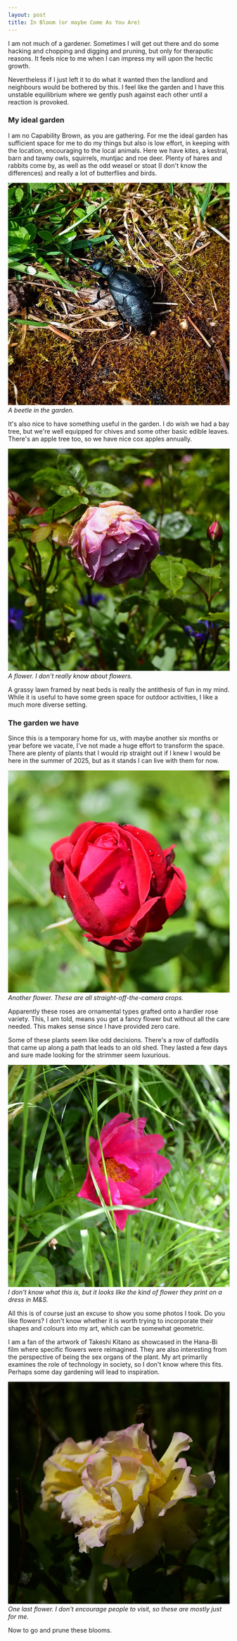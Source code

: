 ```yaml
---
layout: post
title: In Bloom (or maybe Come As You Are)
---
```


I am not much of a gardener. Sometimes I will get out there and do some hacking and chopping and digging and pruning, but only for theraputic reasons. It feels nice to me when I can impress my will upon the hectic growth.

Nevertheless if I just left it to do what it wanted then the landlord and neighbours would be bothered by this. I feel like the garden and I have this unstable equilibrium where we gently push against each other until a reaction is provoked.<!--excerpt-end-->

### My ideal garden

I am no Capability Brown, as you are gathering. For me the ideal garden has sufficient space for me to do my things but also is low effort, in keeping with the location, encouraging to the local animals. Here we have kites, a kestral, barn and tawny owls, squirrels, muntjac and roe deer. Plenty of hares and rabbits come by, as well as the odd weasel or stoat (I don't know the differences) and really a lot of butterflies and birds.

![A beetle in the garden.](/public/img/beetle.jpeg)
*A beetle in the garden.*

It's also nice to have something useful in the garden. I do wish we had a bay tree, but we're well equipped for chives and some other basic edible leaves. There's an apple tree too, so we have nice cox apples annually.

![A flower.](/public/img/flower1.jpeg)
*A flower. I don't really know about flowers.*

A grassy lawn framed by neat beds is really the antithesis of fun in my mind. While it is useful to have some green space for outdoor activities, I like a much more diverse setting.

### The garden we have

Since this is a temporary home for us, with maybe another six months or year before we vacate, I've not made a huge effort to transform the space. There are plenty of plants that I would rip straight out if I knew I would be here in the summer of 2025, but as it stands I can live with them for now.

![Another flower.](/public/img/flower2.jpeg)
*Another flower. These are all straight-off-the-camera crops.*

Apparently these roses are ornamental types grafted onto a hardier rose variety. This, I am told, means you get a fancy flower but without all the care needed. This makes sense since I have provided zero care.

Some of these plants seem like odd decisions. There's a row of daffodils that came up along a path that leads to an old shed. They lasted a few days and sure made looking for the strimmer seem luxurious.

![Also a flower.](/public/img/flower3.jpeg)
*I don't know what this is, but it looks like the kind of flower they print on a dress in M&S.*

All this is of course just an excuse to show you some photos I took. Do you like flowers? I don't know whether it is worth trying to incorporate their shapes and colours into my art, which can be somewhat geometric.

I am a fan of the artwork of Takeshi Kitano as showcased in the Hana-Bi film where specific flowers were reimagined. They are also interesting from the perspective of being the sex organs of the plant. My art primarily examines the role of technology in society, so I don't know where this fits. Perhaps some day gardening will lead to inspiration.

![One last flower.](/public/img/flower4.jpeg)
*One last flower. I don't encourage people to visit, so these are mostly just for me.*

Now to go and prune these blooms.